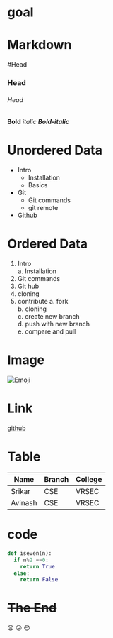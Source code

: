 # goal   
# Markdown
#Head
### Head
###### Head
**Bold**
*italic*
***Bold-italic***
# **Unordered Data**
- Intro
   * Installation
   * Basics 
- Git   
   * Git commands   
   * git remote   
- Github
# **Ordered Data**
1. Intro   
  a. Installation
2. Git commands
3. Git hub
4. cloning
5. contribute
  a. fork   
  b. cloning   
  c. create new branch   
  d. push with new branch   
  e. compare and pull    
# **Image**
![Emoji](https://www.google.com/imgres?imgurl=https%3A%2F%2Fwww.howtogeek.com%2Fwp-content%2Fuploads%2F2020%2F05%2Femoji_hero_1.png&imgrefurl=https%3A%2F%2Fwww.howtogeek.com%2F684025%2Fhow-to-type-emoji-on-your-mac-with-a-keyboard-shortcut%2F&tbnid=JpQbym6kZBk24M&vet=12ahUKEwic49julfPuAhWAxXMBHbx5D8gQMyhgegUIARC9AQ..i&docid=9kCymNBamDINsM&w=650&h=300&q=emoji&ved=2ahUKEwic49julfPuAhWAxXMBHbx5D8gQMyhgegUIARC9AQ)

# **Link**
[github](https://github.com/)
# **Table**     
|Name|Branch|College|      
|----|------|-------|       
|Srikar|CSE|VRSEC|        
|Avinash|CSE|VRSEC|        

# **code**
```python
def iseven(n):
  if n%2 ==0:
    return True
  else:
    return False
```
# ~~The End~~
:tired_face: :stuck_out_tongue_winking_eye: :sunglasses: 
